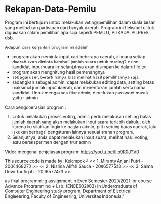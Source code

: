 # Rekapan-Data-Pemilu

Program ini bertujuan untuk melakukan voting/pemilihan dalam skala besar yang melibatkan partisipan dari banyak daerah. Program ini fleksibel untuk digunakan dalam pemilihan apa saja seperti PEMILU, PILKADA, PILPRES, dsb.

Adapun cara kerja dari program ini adalah 
- program akan meminta input dari beberapa daerah, di mana setiap daerah akan diminta kembali jumlah suara untuk masing2 calon kandidat, input suara ini selanjutnya akan disimpan ke dalam file.txt
- program akan menghitung hasil pemenangnya
- sebagai user, berarti hanya bisa melihat hasil pemilihannya saja
- sedangkan sebagai admin, dapat melakukan editing data, setting batas maksimal jumlah input daerah, dan menentukan jumlah serta nama kandidat. Untuk mengakses fitur admin, diperlukan password masuk yaitu : admin

Cara pengoperasian program :
1. Untuk melakukan proses voting, admin perlu melakukan setting batas jumlah daerah yang akan melakukan input suara terlebih dahulu, oleh karena itu silahkan login ke bagian admin, pilih setting batas daerah, lalu lakukan berbagai pengaturan lainnya sesuai arahan program.
2. Selanjutnya, anda dapat melakukan input suara, melihat hasil voting, atau bereksperimen dengan fitur admin

Video mengenai penjelasan program: https://youtu.be/lItb9R0JYV0

This source code is made by:
Kelompok 4
<< 1. Miranty Anjani Putri - 2006468270 >>
<< 2. Nisrina Alifah Sauda - 2006577523 >>
<< 3. Salma Dewi Taufiqoh - 2006577473 >>

as final programming assignment in Even Semester 2020/2021 for course Advance Programming + Lab. (ENCE602003) in Undergraduate of Computer Engineering study program, Department of Electrical Engineering, Faculty of Engineering, Universitas Indonesia."
